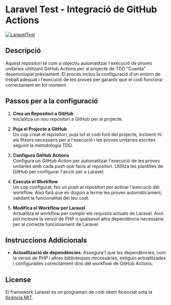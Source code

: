 # Laravel Test - Integració de GitHub Actions

[![LaravelTest](https://github.com/EduardAltes/github-actions/actions/workflows/laravel.yml/badge.svg)](https://github.com/EduardAltes/github-actions/actions/workflows/laravel.yml)

## Descripció

Aquest repositori té com a objectiu automatitzar l'execució de proves unitàries utilitzant GitHub Actions per al projecte de TDD "Cuenta" desenvolupat prèviament. El procés inclou la configuració d'un entorn de treball adequat i l'execució de les proves per garantir que el codi funciona correctament en tot moment.

## Passos per a la configuració

1. **Crea un Repositori a GitHub**  
   Inicialitza un nou repositori a GitHub per al projecte.

2. **Puja el Projecte a GitHub**  
   Un cop creat el repositori, puja tot el codi font del projecte, incloent-hi els fitxers necessaris per a l'execució i les proves unitàries escrites seguint la metodologia TDD.

3. **Configura GitHub Actions**  
   Configura un *GitHub Action* per automatitzar l'execució de les proves unitàries amb cada *push* que facis al repositori. Utilitza les plantilles de GitHub per configurar l'acció per a Laravel.

4. **Executa el Workflow**  
   Un cop configurat, fes un *push* al repositori per activar l'execució del workflow. Això farà que es duguin a terme les proves automàticament, validant la funcionalitat del teu codi.

5. **Modifica el Workflow per Laravel**  
   Actualitza el workflow per complir els requisits actuals de Laravel. Això pot incloure la versió de PHP o qualsevol altra dependència necessària per al correcte funcionament de Laravel.

## Instruccions Addicionals

- **Actualització de dependències**: Assegura't que les dependències, com la versió de PHP i altres biblioteques necessàries, estiguin actualitzades i configurades correctament dins del workflow de GitHub Actions.
  
## License

El framework Laravel és un programari de codi obert llicenciat sota la [llicència MIT](https://opensource.org/licenses/MIT).

